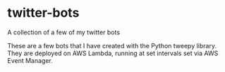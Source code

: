# twitter-bots
A collection of a few of my twitter bots


These are a few bots that I have created with the Python tweepy library.
They are deployed on AWS Lambda, running at set intervals set via AWS Event Manager.
